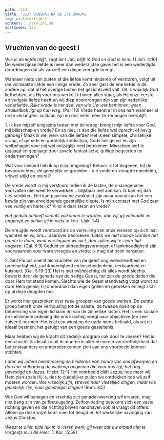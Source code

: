 ```yaml
---
path: /323
title: '323: DINSDAG NA DE 17e ZONDAG'
tag: pinkstertijd-3
content: ../styling.md
sortIndex: 323
---
```


## Vruchten van de geest I

_Wie in de liefde blijft,_ zegt Sint Jan, _blijft in God en God in hem._ (1 Joh. 4:16) De wederzijdse liefde is meer dan wederzijdse gave: het is een wederzijds doordringen dat als vanzelf een diepe vreugde brengt.

Wanneer niets van buiten af die liefde komt hinderen of verstoren, volgt uit die volmaakte liefde een innige vrede. Zo zeer gaat de ene liefde in de andere op, dat al het overige buiten het gezichtsveld valt. Dit is waarlijk God liefhebben, als Hij voor ons werkelijk boven alles staat, als Hij onze eerste en vurigste liefde heeft en wij diep doordrongen zijn van zijn vaderlijke vederliefde. _Rijke vrede is het deel van wie Uw wet beminnen; geen struikelblok ligt op hun weg._ (Ps. 118) Vrede heerst er in ons hart wanneer al onze verlangens voldaan zijn en ons niets meer te verlangen overblijft.

1\. Ik kan mijzelf enigszins testen met de vraag: brengt mijn liefde voor God, mij blijdschap en vrede? En zo niet, is dan die liefde wel oprecht of hevig genoeg? Maak ik wel werk van die liefde? Het is een simpele, christelijke vraag, of genade en goddelijk kindschap, Gods heilige wil en zijn welbehagen voor mij wel ontzaglijk veel betekenen. Misschien leef ik gejaagd en geplaagd door zovele fantastische, grillige begeerten en ondernemingen?

Wat voor invloed heb ik op mijn omgeving? Behoor ik tot degenen, tot de bevoorrechten, de geestelijk volgroeiden - die vrede en vreugde meedelen, vrijwel altijd en overal?

De vrede wordt in mij verstoord indien ik de lasten, de onaangename voorvallen niet weet te verwerken... blijkbaar niet aan kan. Ik kan mij dan niet schikken. Het kan psychische zwakheid zijn maar vooral kan het een bewijs zijn van onvoldoende geestelijke diepte. Is mijn contact met God zeer veelvuldig en hartelijk? Vind ik daar steun en vrede?

_Het geduld behoeft slechts volkomen te worden, dan zijt gij volmaakt en ongerept en schiet gij in niets te kort._ (Jak. 1:4)

De vreugde wordt verstoord als de vervulling van onze wensen op zich laat wachten en wij ons... daarover bedroeven. _Laten we niet moede worden het goede te doen, want verslappen we niet, dan zullen wij te zijner tijd oogsten._ (Gal. 6:9) Geduld en uithoudingsvermogen of lankmoedigheid zijn voorwaarden voor ware vreugde en vrede; ik mag dat nooit vergeten.

2\. Sint Paulus noemt als vruchten van de geest nog welwillendheid en goedhartigheid, zachtmoedigheid en bescheidenheid, eerbaarheid en kuisheid. (Gal. 5:19-23) Het is niet twijfelachtig; dit alles wordt slechts bewerkt door de genade van de heilige Geest, het zijn de goede daden die door Hem tot stand komen. Slechts wie de Geest standvastig volgt wordt zó door Hem geleid; hij onderdrukt dan eigen grillen en gebreken en legt zich op al deze deugden toe.

Er wordt hier gesproken over twee groepen van goede werken. De eerste groep betreft onze verhouding tot de naaste, de tweede doelt op de beheersing van eigen lichaam en van de zinnelijke lusten. Het is een sociale en individuele ordening die ons krachtig voegt naar objectieve (en zeer zuivere) normen. Het is al een winst op de oude mens behaald, als wij dit ideaal beamen; het getuigt van een goede gesteltenis.

Maar hebben wij de kracht dit zedelijk program ook door te voeren? Het is een christelijk ideaal zó uit te munten in allerlei morele voortreffelijkheid dat buitenstaanders en andersdenkenden zich aan ons voorbeeld kunnen stichten.

_Laten wij iedere belemmering en hindernis van zonde van ons afwerpen en dan met volharding de wedloop beginnen die voor ons ligt; het oog gevestigd op Jezus._ (Hebr. 12:1) Het voorbeeld blijft Jezus, hoe meer wij Hem zien zoals Hij is, des te duidelijker zullen we ontdekken hoe wij zelf moeten worden. _Wie vleselijk zijn, streven naar vleselijke dingen, maar wie geestelijk zijn, naar geestelijke dingen!_ (Rom. 8:5)

Wie God wil behagen en krachtig zijn genadeinwerking wil ervaren, mag niet bang zijn van zelfbeteugeling. Zelfopvoeding betekent zich een vaste richting geven en die richting blijven handhaven ook al vraagt dit offers. Alleen op deze wijze komt men tot deugd en tot werkelijke navolging van Jezus Christus.

_Weest te allen tijde rijk in 's Heren werk; gij weet dat uw arbeid niet te vergeefs is in de Heer._ (1 Kor. 15:58)

